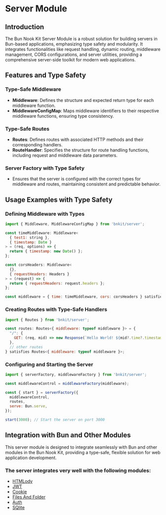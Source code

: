 # Server Module
## Introduction

The Bun Nook Kit Server Module is a robust solution for building servers in Bun-based applications, emphasizing type safety and modularity. It integrates functionalities like request handling, dynamic routing, middleware management, CORS configurations, and server utilities, providing a comprehensive server-side toolkit for modern web applications.

## Features and Type Safety

### Type-Safe Middleware

- **Middleware**: Defines the structure and expected return type for each middleware function.
- **MiddlewareConfigMap**: Maps middleware identifiers to their respective middleware functions, ensuring type consistency.

### Type-Safe Routes

- **Routes**: Defines routes with associated HTTP methods and their corresponding handlers.
- **RouteHandler**: Specifies the structure for route handling functions, including request and middleware data parameters.

### Server Factory with Type Safety

- Ensures that the server is configured with the correct types for middleware and routes, maintaining consistent and predictable behavior.

## Usage Examples with Type Safety

### Defining Middleware with Types

```javascript
import { Middleware, MiddlewareConfigMap } from 'bnkit/server';

const timeMiddleware: Middleware<
  { test1: string },
  { timestamp: Date }
> = (req, options) => {
  return { timestamp: new Date() };
};

const corsHeaders: Middleware<
  {},
  { requestHeaders: Headers }
> = (request) => {
  return { requestHeaders: request.headers };
};

const middleware = { time: timeMiddleware, cors: corsHeaders } satisfies MiddlewareConfigMap;
```

### Creating Routes with Type-Safe Handlers

```javascript
import { Routes } from 'bnkit/server';

const routes: Routes<{ middleware: typeof middleware }> = {
  "/": {
    GET: (req, mid) => new Response(`Hello World! ${mid?.time?.timestamp}`)
  },
  // other routes
} satisfies Routes<{ middleware: typeof middleware }>;
```

### Configuring and Starting the Server

```javascript
import { serverFactory, middlewareFactory } from 'bnkit/server';

const middlewareControl = middlewareFactory(middleware);

const { start } = serverFactory({
  middlewareControl,
  routes,
  serve: Bun.serve,
});

start(3000); // Start the server on port 3000
```

## Integration with Bun and Other Modules

This server module is designed to integrate seamlessly with Bun and other modules in the Bun Nook Kit, providing a type-safe, flexible solution for web application development. 

### The server integrates very well with the following modules:
- [HTMLody](htmlody.md)
- [JWT](jwt.md)
- [Cookie](cookies.md)
- [Files And Folder](files-folders.md)
- [Auth](auth.md)
- [SQlite](sqlite.md)


